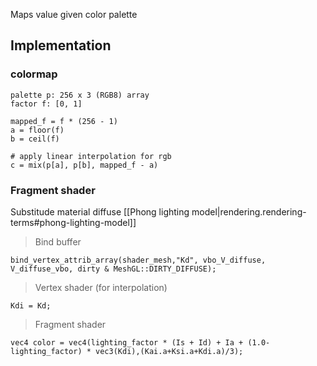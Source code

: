 
Maps value given color palette

## Implementation
### colormap

```
palette p: 256 x 3 (RGB8) array
factor f: [0, 1]

mapped_f = f * (256 - 1)
a = floor(f)
b = ceil(f)

# apply linear interpolation for rgb
c = mix(p[a], p[b], mapped_f - a)
```

### Fragment shader

Substitude material diffuse [[Phong lighting model|rendering.rendering-terms#phong-lighting-model]]

> Bind buffer

```
bind_vertex_attrib_array(shader_mesh,"Kd", vbo_V_diffuse, V_diffuse_vbo, dirty & MeshGL::DIRTY_DIFFUSE);
```
> Vertex shader (for interpolation)

```
Kdi = Kd;
```

> Fragment shader

```
vec4 color = vec4(lighting_factor * (Is + Id) + Ia + (1.0-lighting_factor) * vec3(Kdi),(Kai.a+Ksi.a+Kdi.a)/3);
```